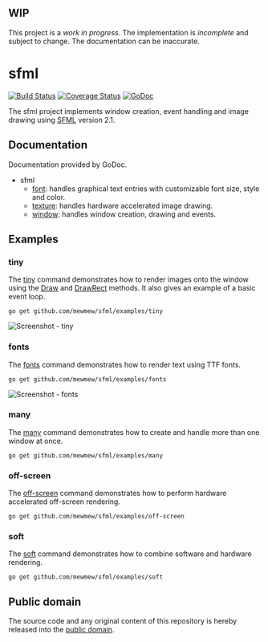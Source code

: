 ## WIP

This project is a *work in progress*. The implementation is *incomplete* and subject to change. The documentation can be inaccurate.

# sfml

[![Build Status](https://travis-ci.org/mewmew/sfml.svg?branch=master)](https://travis-ci.org/mewmew/sfml)
[![Coverage Status](https://img.shields.io/coveralls/mewmew/sfml.svg)](https://coveralls.io/r/mewmew/sfml?branch=master)
[![GoDoc](https://godoc.org/github.com/mewmew/sfml?status.svg)](https://godoc.org/github.com/mewmew/sfml)

The sfml project implements window creation, event handling and image drawing using [SFML](http://www.sfml-dev.org/) version 2.1.

## Documentation

Documentation provided by GoDoc.

- sfml
    - [font][sfml/font]: handles graphical text entries with customizable font size, style and color.
    - [texture][sfml/texture]: handles hardware accelerated image drawing.
    - [window][sfml/window]: handles window creation, drawing and events.

[sfml/font]: http://godoc.org/github.com/mewmew/sfml/font
[sfml/texture]: http://godoc.org/github.com/mewmew/sfml/texture
[sfml/window]: http://godoc.org/github.com/mewmew/sfml/window

## Examples

### tiny

The [tiny][examples/tiny] command demonstrates how to render images onto the window using the [Draw][sfml/window#Window.Draw] and [DrawRect][sfml/window#Window.DrawRect] methods. It also gives an example of a basic event loop.

    go get github.com/mewmew/sfml/examples/tiny

![Screenshot - tiny](https://raw.github.com/mewmew/sfml/master/examples/tiny/tiny.png)

[examples/tiny]: https://github.com/mewmew/sfml/blob/master/examples/tiny/tiny.go#L37
[sfml/window#Window.Draw]: http://godoc.org/github.com/mewmew/sfml/window#Window.Draw
[sfml/window#Window.DrawRect]: http://godoc.org/github.com/mewmew/sfml/window#Window.DrawRect

### fonts

The [fonts][examples/fonts] command demonstrates how to render text using TTF fonts.

    go get github.com/mewmew/sfml/examples/fonts

![Screenshot - fonts](https://raw.github.com/mewmew/sfml/master/examples/fonts/fonts.png)

[examples/fonts]: https://github.com/mewmew/sfml/blob/master/examples/fonts/fonts.go#L39

### many

The [many][examples/many] command demonstrates how to create and handle more than one window at once.

	go get github.com/mewmew/sfml/examples/many

[examples/many]: https://github.com/mewmew/sfml/blob/master/examples/many/many.go#L36

### off-screen

The [off-screen][examples/off-screen] command demonstrates how to perform hardware accelerated off-screen rendering.

    go get github.com/mewmew/sfml/examples/off-screen

[examples/off-screen]: https://github.com/mewmew/sfml/blob/master/examples/off-screen/off-screen.go#L34

### soft

The [soft][examples/soft] command demonstrates how to combine software and hardware rendering.

    go get github.com/mewmew/sfml/examples/soft

[examples/soft]: https://github.com/mewmew/sfml/blob/master/examples/soft/soft.go#L34

## Public domain

The source code and any original content of this repository is hereby released into the [public domain].

[public domain]: https://creativecommons.org/publicdomain/zero/1.0/
